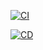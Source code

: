 [![CI](https://github.com/EladHeller/github-actions-workshop/actions/workflows/CI.yml/badge.svg)](https://github.com/shaygr9/learn-github-actions/actions/workflows/ci.yml)

[![CD](https://github.com/shaygr9/learn-github-actions/actions/workflows/cd.yml/badge.svg)](https://github.com/EladHeller/learn-github-actions/actions/workflows/cd.yml)